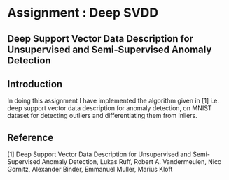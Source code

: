 # Assignment : Deep SVDD
## Deep Support Vector Data Description for Unsupervised and Semi-Supervised Anomaly Detection

## Introduction
In doing this assignment I have implemented the algorithm given in [1] i.e. deep support vector data description for anomaly detection, on MNIST dataset for detecting outliers and differentiating them from inliers.

## Reference
[1] Deep Support Vector Data Description for Unsupervised and Semi-Supervised Anomaly Detection, Lukas Ruff, Robert A. Vandermeulen, Nico Gornitz, Alexander Binder, Emmanuel Muller, Marius Kloft
